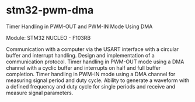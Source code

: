 # stm32-pwm-dma

Timer Handling in PWM-OUT and PWM-IN Mode Using DMA

Module: STM32 NUCLEO - F103RB

Communication with a computer via the USART interface with a circular buffer and interrupt handling.
Design and implementation of a communication protocol.
Timer handling in PWM-OUT mode using a DMA channel with a cyclic buffer and interrupts on half and full buffer completion.
Timer handling in PWM-IN mode using a DMA channel for measuring signal period and duty cycle.
Ability to generate a waveform with a defined frequency and duty cycle for single periods and receive and measure signal parameters.

